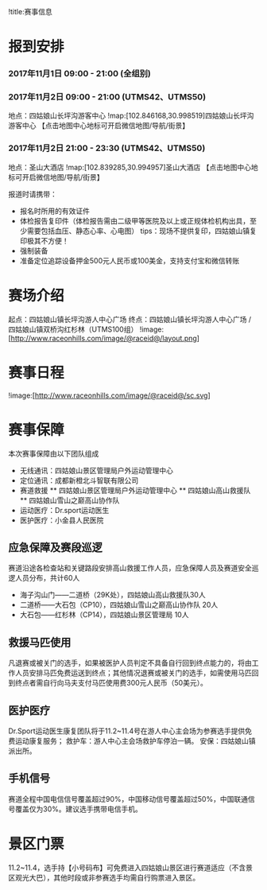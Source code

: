 !title:赛事信息
# 报到安排
### 2017年11月1日 09:00 - 21:00 (全组别)
### 2017年11月2日 09:00 - 21:00 (UTMS42、UTMS50)
地点：四姑娘山长坪沟游客中心
!map:[102.846168,30.998519]四姑娘山长坪沟游客中心
【点击地图中心地标可开启微信地图/导航/街景】

### 2017年11月2日 21:00 - 23:30 (UTMS42、UTMS50)
地点：圣山大酒店
!map:[102.839285,30.994957]圣山大酒店
【点击地图中心地标可开启微信地图/导航/街景】

报道时请携带：
* 报名时所用的有效证件
* 体检报告复印件（体检报告需由二级甲等医院及以上或正规体检机构出具，至少需要包括血压、静态心率、心电图） tips：现场不提供复印，四姑娘山镇复印极其不方便！
* 强制装备
* 准备定位追踪设备押金500元人民币或100美金，支持支付宝和微信转账

# 赛场介绍
起点：四姑娘山镇长坪沟游人中心广场
终点：四姑娘山镇长坪沟游人中心广场 / 四姑娘山镇双桥沟红杉林（UTMS100组）
!image:[http://www.raceonhills.com/image/@raceid@/layout.png]

# 赛事日程
!image:[http://www.raceonhills.com/image/@raceid@/sc.svg]

# 赛事保障
本次赛事保障由以下团队组成
* 无线通讯：四姑娘山景区管理局户外运动管理中心
* 定位通讯：成都新橙北斗智联有限公司
* 赛道救援
** 四姑娘山景区管理局户外运动管理中心
** 四姑娘山高山救援队
** 四姑娘山雪山之巅高山协作队
* 运动医疗：Dr.sport运动医生
* 医护医疗：小金县人民医院

## 应急保障及赛段巡逻
赛道沿途各检查站和关键路段安排高山救援工作人员，应急保障人员及赛道安全巡逻人员分布，共计60人
* 海子沟山门——二道桥（29K处），四姑娘山高山救援队30人
* 二道桥——大石包（CP10），四姑娘山雪山之巅高山协作队 20人
* 大石包——红杉林（CP14），四姑娘山景区管理局 10人

## 救援马匹使用
凡退赛或被关门的选手，如果被医护人员判定不具备自行回到终点能力的，将由工作人员安排马匹免费运送到终点；其他情况退赛或被关门的选手，如需使用马匹回到终点者需自行向马夫支付马匹使用费300元人民币（50美元）。

## 医护医疗
Dr.Sport运动医生康复团队将于11.2~11.4号在游人中心主会场为参赛选手提供免费运动康复服务；
救护车：游人中心主会场救护车停泊一辆。
安保：四姑娘山镇派出所。

## 手机信号
赛道全程中国电信信号覆盖超过90%，中国移动信号覆盖超过50%，中国联通信号覆盖仅为30%。建议选手携带电信手机。

# 景区门票
11.2~11.4，选手持【小号码布】可免费进入四姑娘山景区进行赛道适应（不含景区观光大巴），其他时段或非参赛选手均需自行购票进入景区。
